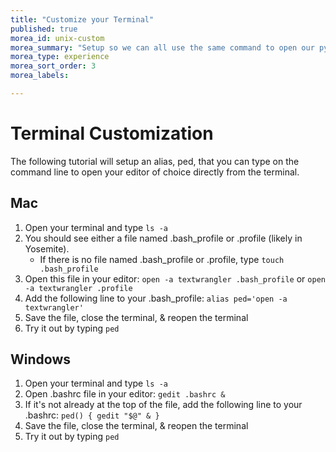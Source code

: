 ```yaml
---
title: "Customize your Terminal"
published: true
morea_id: unix-custom
morea_summary: "Setup so we can all use the same command to open our python programs"
morea_type: experience
morea_sort_order: 3
morea_labels:

---
```

# Terminal Customization
<!--*Customize your terminal so we can all open our editors from the command line with the same command.*-->

The following tutorial will setup an alias, ped, that you can type on the command line to open your editor of choice directly from the terminal.

## Mac

1. Open your terminal and type `ls -a`
2. You should see either a file named .bash_profile or .profile (likely in Yosemite).
    * If there is no file named .bash_profile or .profile, type `touch .bash_profile`
1. Open this file in your editor: `open -a textwrangler .bash_profile` or `open -a textwrangler .profile`
1. Add the following line to your .bash_profile: `alias ped='open -a textwrangler'`
1. Save the file, close the terminal, & reopen the terminal
1. Try it out by typing `ped`

## Windows

1. Open your terminal and type `ls -a`
1. Open .bashrc file in your editor: `gedit .bashrc &`
1.  If it's not already at the top of the file, add the following line to your .bashrc: `ped() { gedit "$@" & }`
1. Save the file, close the terminal, & reopen the terminal
1. Try it out by typing `ped`